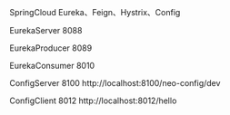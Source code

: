 SpringCloud Eureka、Feign、Hystrix、Config

EurekaServer 8088

EurekaProducer 8089

EurekaConsumer 8010

ConfigServer 8100
	http://localhost:8100/neo-config/dev
	
ConfigClient 8012
	http://localhost:8012/hello
